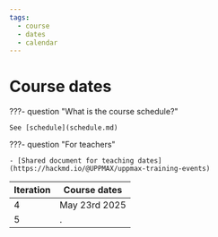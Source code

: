 ```yaml
---
tags:
  - course
  - dates
  - calendar
---
```


# Course dates

???- question "What is the course schedule?"

    See [schedule](schedule.md)

???- question "For teachers"

    - [Shared document for teaching dates](https://hackmd.io/@UPPMAX/uppmax-training-events)

Iteration|Course dates
---------|-------------
4        |May 23rd 2025
5        |.
